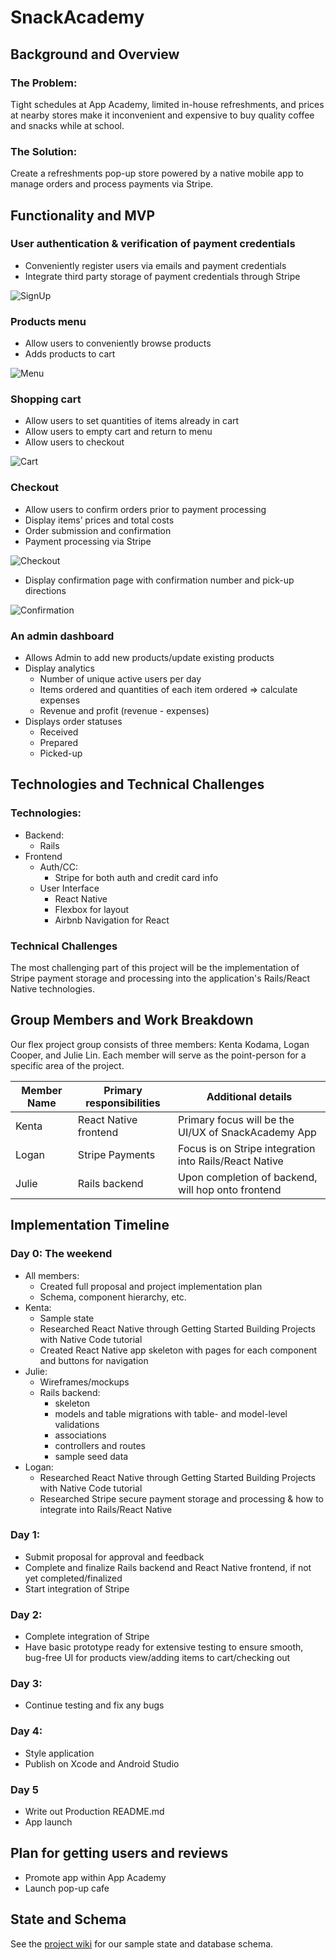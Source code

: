 # SnackAcademy

## Background and Overview
### The Problem:
Tight schedules at App Academy, limited in-house refreshments, and prices at nearby stores make it inconvenient and expensive to buy quality coffee and snacks while at school.

### The Solution:
Create a refreshments pop-up store powered by a native mobile app to manage orders and process payments via Stripe.

## Functionality and MVP
### User authentication & verification of payment credentials
- Conveniently register users via emails and payment credentials
- Integrate third party storage of payment credentials through Stripe

![SignUp][signup]

### Products menu
- Allow users to conveniently browse products
- Adds products to cart

![Menu][menu]

### Shopping cart
- Allow users to set quantities of items already in cart
- Allow users to empty cart and return to menu
- Allow users to checkout

![Cart][cart]

### Checkout
- Allow users to confirm orders prior to payment processing
- Display items’ prices and total costs
- Order submission and confirmation
- Payment processing via Stripe

![Checkout][checkout]

- Display confirmation page with confirmation number and pick-up directions

![Confirmation][confirmation]


### An admin dashboard
- Allows Admin to add new products/update existing products
- Display analytics
  - Number of unique active users per day
  - Items ordered and quantities of each item ordered => calculate expenses
  - Revenue and profit (revenue - expenses)
- Displays order statuses
  - Received
  - Prepared
  - Picked-up
  
## Technologies and Technical Challenges
### Technologies:
- Backend:
  - Rails
- Frontend
  - Auth/CC:
    - Stripe for both auth and credit card info
  - User Interface
    - React Native
    - Flexbox for layout
    - Airbnb Navigation for React

### Technical Challenges
The most challenging part of this project will be the implementation of Stripe payment storage and processing into the application's Rails/React Native technologies.

## Group Members and Work Breakdown
Our flex project group consists of three members: Kenta Kodama, Logan Cooper,
and Julie Lin. Each member will serve as the point-person for a specific area of the project.

|Member Name|Primary responsibilities|Additional details|
|---|---|---|
|Kenta|React Native frontend|Primary focus will be the UI/UX of SnackAcademy App|
|Logan|Stripe Payments|Focus is on Stripe integration into Rails/React Native|
|Julie|Rails backend|Upon completion of backend, will hop onto frontend|

## Implementation Timeline

### Day 0: The weekend
- All members:
  - Created full proposal and project implementation plan
  - Schema, component hierarchy, etc.
- Kenta:
  - Sample state
  - Researched React Native through Getting Started Building Projects with Native Code tutorial
  - Created React Native app skeleton with pages for each component and buttons for navigation
- Julie:
  - Wireframes/mockups
  - Rails backend:
    - skeleton
    - models and table migrations with table- and model-level validations
    - associations
    - controllers and routes
    - sample seed data
- Logan:
  - Researched React Native through Getting Started Building Projects with Native Code tutorial
  - Researched Stripe secure payment storage and processing & how to integrate into Rails/React Native

### Day 1:
- Submit proposal for approval and feedback
- Complete and finalize Rails backend and React Native frontend, if not yet completed/finalized
- Start integration of Stripe

### Day 2:
- Complete integration of Stripe
- Have basic prototype ready for extensive testing to ensure smooth, bug-free UI for products view/adding items to cart/checking out

### Day 3:
- Continue testing and fix any bugs

### Day 4:
- Style application
- Publish on Xcode and Android Studio

### Day 5
- Write out Production README.md
- App launch

## Plan for getting users and reviews
- Promote app within App Academy
- Launch pop-up cafe

[signup]: https://github.com/julielin0812/snack-academy/blob/master/docs/wireframe/iPhone%2067%20%E2%80%93%201.png?raw=true

[menu]: https://github.com/julielin0812/snack-academy/blob/master/docs/wireframe/iPhone%2067%20%E2%80%93%202.png?raw=true

[cart]: https://github.com/julielin0812/snack-academy/blob/master/docs/wireframe/iPhone%2067%20%E2%80%93%203.png?raw=true

[checkout]: https://github.com/julielin0812/snack-academy/blob/master/docs/wireframe/iPhone%2067%20%E2%80%93%204.png?raw=true

[confirmation]: https://github.com/julielin0812/snack-academy/blob/master/docs/wireframe/iPhone%2067%20%E2%80%93%205.png?raw=true

## State and Schema

See the [project wiki](https://github.com/julielin0812/snack-academy/wiki) for our sample state and database schema.
